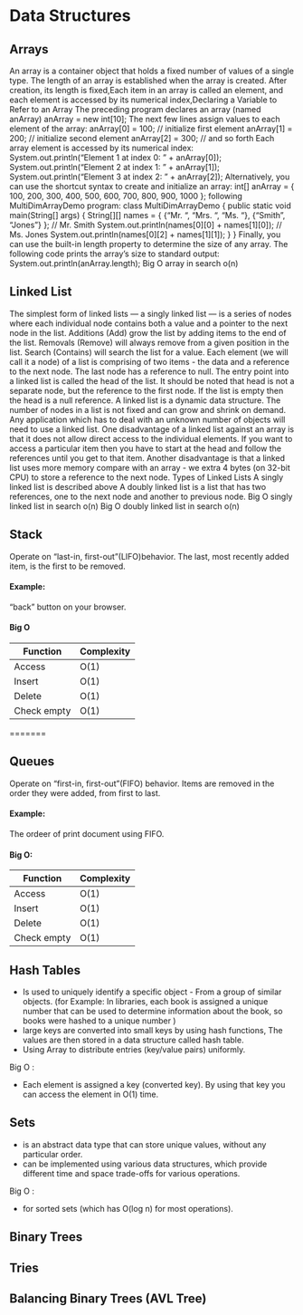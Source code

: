 # Data Structures

## Arrays
An array is a container object that holds a fixed number of values of a single type. The length of an array is established when the array is created. After creation, its length is fixed,Each item in an array is called an element, and each element is accessed by its numerical index,Declaring a Variable to Refer to an Array
The preceding program declares an array (named anArray)
anArray = new int[10];
The next few lines assign values to each element of the array:
anArray[0] = 100; // initialize first element
anArray[1] = 200; // initialize second element
anArray[2] = 300; // and so forth
Each array element is accessed by its numerical index:
System.out.println(“Element 1 at index 0: ” + anArray[0]);
System.out.println(“Element 2 at index 1: ” + anArray[1]);
System.out.println(“Element 3 at index 2: ” + anArray[2]);
Alternatively, you can use the shortcut syntax to create and initialize an array:
int[] anArray = {
    100, 200, 300,
    400, 500, 600,
    700, 800, 900, 1000
};
 following MultiDimArrayDemo program:
class MultiDimArrayDemo {
    public static void main(String[] args) {
        String[][] names = {
            {“Mr. “, “Mrs. “, “Ms. “},
            {“Smith”, “Jones”}
        };
        // Mr. Smith
        System.out.println(names[0][0] + names[1][0]);
        // Ms. Jones
        System.out.println(names[0][2] + names[1][1]);
    }
}
Finally, you can use the built-in length property to determine the size of any array. The following code prints the array’s size to standard output:
 System.out.println(anArray.length);
 Big O array in search o(n)

## Linked List
The simplest form of linked lists — a singly linked list — is a series of nodes where each individual node contains both a value and a pointer to the next node in the list.
Additions (Add) grow the list by adding items to the end of the list.
Removals (Remove) will always remove from a given position in the list.
Search (Contains) will search the list for a value.
Each element (we will call it a node) of a list is comprising of two items - the data and a reference to the next node. The last node has a reference to null. The entry point into a linked list is called the head of the list. It should be noted that head is not a separate node, but the reference to the first node. If the list is empty then the head is a null reference.
A linked list is a dynamic data structure. The number of nodes in a list is not fixed and can grow and shrink on demand. Any application which has to deal with an unknown number of objects will need to use a linked list.
One disadvantage of a linked list against an array is that it does not allow direct access to the individual elements. If you want to access a particular item then you have to start at the head and follow the references until you get to that item.
Another disadvantage is that a linked list uses more memory compare with an array - we extra 4 bytes (on 32-bit CPU) to store a reference to the next node.
Types of Linked Lists
A singly linked list is described above
A doubly linked list is a list that has two references, one to the next node and another to previous node.
 Big O singly linked list in search o(n)
 Big O doubly linked list in search o(n)

## Stack 
Operate on “last-in, first-out”(LIFO)behavior. The last, most recently added item, is the first to be removed.
#### Example: 
 “back” button on your browser.
 #### Big O
| Function  | Complexity|
| ------------- | ------------- |
| Access | O(1) |
| Insert | O(1)  |
| Delete  | O(1)  |
| Check empty | O(1) |

=======
## Queues
Operate on “first-in, first-out”(FIFO) behavior. Items are removed in the order they were added, from first to last.
#### Example: 
The ordeer of print document using FIFO.
#### Big O:
| Function  | Complexity|
| ------------- | ------------- |
| Access | O(1) |
| Insert | O(1)  |
| Delete  | O(1)  |
| Check empty | O(1) |

## Hash Tables 

- Is used to uniquely identify a specific object - From a group of similar objects.
(for Example: In libraries, each book is assigned a unique number that can be used to determine information about the book, so books were hashed to a unique number ) 
- large keys are converted into small keys by using hash functions, The values are then stored in a data structure called hash table.
- Using Array to distribute entries (key/value pairs) uniformly.

 Big O :
- Each element is assigned a key (converted key). By using that key you can access the element in O(1) time.

## Sets 

- is an abstract data type that can store unique values, without any particular order.
- can be implemented using various data structures, which provide different time and space trade-offs for various operations.

 Big O :
- for sorted sets (which has O(log n) for most operations).

## Binary Trees 

## Tries

## Balancing Binary Trees (AVL Tree)
